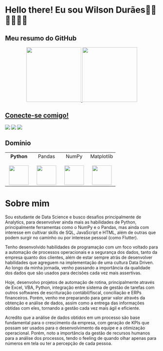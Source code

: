 # Hello there! Eu sou Wilson Durães🤘🏽🤘🏽🤘🏽

## Meu resumo do GitHub
<div align="center">
  <a href="https://github.com/WilsonDuraes">
  <img height="180em" src="https://github-readme-stats.vercel.app/api?username=wilsonduraes&show_icons=true&theme=dark&include_all_commits=true&count_private=true"/>
  <img height="180em" src="https://github-readme-stats.vercel.app/api/top-langs/?username=wilsonduraes&layout=compact&langs_count=7&theme=dark"/>
</div>
  
## Conecte-se comigo!
<div> 
  <a href="https://www.linkedin.com/in/rafaella-ballerini-45875016a" target="_blank"><img src="https://img.shields.io/badge/-LinkedIn-%230077B5?style=for-the-badge&logo=linkedin&logoColor=white" target="_blank"></a> 
  <a href = "mailto:contatorafaballerini@gmail.com"><img src="https://img.shields.io/badge/-Gmail-%23333?style=for-the-badge&logo=gmail&logoColor=white" target="_blank"></a>
  <a href="https://instagram.com/wilsonduraes.n" target="_blank"><img src="https://img.shields.io/badge/-Instagram-%23E4405F?style=for-the-badge&logo=instagram&logoColor=black" target="_blank"></a>
</div>
  
## Domínio

<table>
  <tbody>
    <tr valign="top">
      <td width="25%" align="center">
        <span><b>Python</b></span><br><br>
        <img height="64px" src="https://cdn.svgporn.com/logos/python.svg">
      </td>
      <td width="25%" align="center">
        <span>Pandas</span><br><br>
        <img height="64px" src="https://pandas.pydata.org/static/img/pandas.svg">
      </td>
      <td width="25%" align="center">
        <span>NumPy</span><br><br>
        <img height="64px" src="https://www.freecodecamp.org/news/content/images/size/w2000/2020/09/numpy-1.png">
      </td>
      <td width="25%" align="center">
        <span>Matplotlib</span><br><br>
        <img height="64px" src="https://matplotlib.org/_static/images/documentation.png">
      </td>
    </tr>
  </tbody>
</table>

# Sobre mim

Sou estudante de Data Science e busco desafios principalmente de Analytics, para desenvolver ainda mais as habilidades de Python, principalmente ferramentas como o NumPy e o Pandas, mas ainda com interesse em cultivar skills de SQL, JavaScript e HTML, além de outras que podem surgir no caminho ou por interesse pessoal (como Flutter).

Tenho desenvolvido habilidades de programação com um foco voltado para a automação de processos operacionais e a segurança dos dados, tanto da empresa quanto dos clientes, além de estar sempre atrás de desenvolver habilidades que agreguem na implementação de uma cultura Data Driven. Ao longo da minha jornada, venho passando a importância da qualidade dos dados que são usados para decisões cada vez mais assertivas.

Hoje, desenvolvo projetos de automação de rotina, principalmente através de Excel, VBA, Python, integração entre sistema de gestão de tarefas com outros softwares de escrituração contábil/fiscal, conciliação e ERPs financeiros. Porém, venho me preparando para gerar valor através da obtenção e análise de dados, assim como a entrega das informações obtidas com eles, tornando a gestão cada vez mais ágil e eficiente.

Acredito que a análise de dados obtidos em um processo são base fundamental para o crescimento da empresa, com geração de KPIs que possam ser usados para o desenvolvimento da equipe e a otimização operacional. Porém, noto a importância da gestão de recursos humanos para a análise dos processos, tendo o feeling de quando olhar apenas para números em tela ou ter a percepção de cada pessoa.
